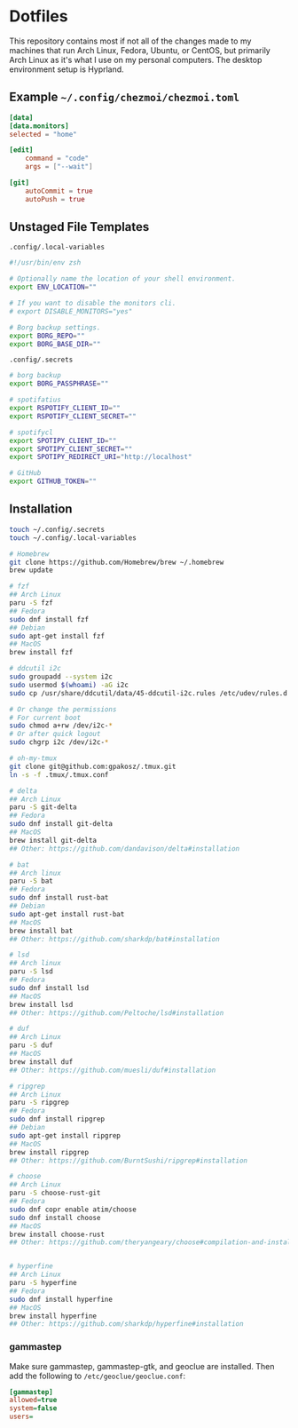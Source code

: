 
# Dotfiles

This repository contains most if not all of the changes made to my machines that run Arch Linux, Fedora, Ubuntu, or CentOS, but primarily Arch Linux as it's what I use on my personal computers. The desktop environment setup is Hyprland.

## Example `~/.config/chezmoi/chezmoi.toml`

```toml
[data]
[data.monitors]
selected = "home"

[edit]
    command = "code"
    args = ["--wait"]

[git]
    autoCommit = true
    autoPush = true
```

## Unstaged File Templates

`.config/.local-variables`
```zsh
#!/usr/bin/env zsh

# Optionally name the location of your shell environment.
export ENV_LOCATION=""

# If you want to disable the monitors cli.
# export DISABLE_MONITORS="yes"

# Borg backup settings.
export BORG_REPO=""
export BORG_BASE_DIR=""
```

`.config/.secrets`
```zsh
# borg backup
export BORG_PASSPHRASE=""

# spotifatius
export RSPOTIFY_CLIENT_ID=""
export RSPOTIFY_CLIENT_SECRET=""

# spotifycl
export SPOTIPY_CLIENT_ID=""
export SPOTIPY_CLIENT_SECRET=""
export SPOTIPY_REDIRECT_URI="http://localhost"

# GitHub
export GITHUB_TOKEN=""
```

## Installation

```zsh
touch ~/.config/.secrets
touch ~/.config/.local-variables

# Homebrew
git clone https://github.com/Homebrew/brew ~/.homebrew
brew update

# fzf
## Arch Linux
paru -S fzf
## Fedora
sudo dnf install fzf
## Debian
sudo apt-get install fzf
## MacOS
brew install fzf

# ddcutil i2c
sudo groupadd --system i2c
sudo usermod $(whoami) -aG i2c
sudo cp /usr/share/ddcutil/data/45-ddcutil-i2c.rules /etc/udev/rules.d

# Or change the permissions
# For current boot
sudo chmod a+rw /dev/i2c-*
# Or after quick logout
sudo chgrp i2c /dev/i2c-*

# oh-my-tmux
git clone git@github.com:gpakosz/.tmux.git
ln -s -f .tmux/.tmux.conf

# delta
## Arch Linux
paru -S git-delta
## Fedora
sudo dnf install git-delta
## MacOS
brew install git-delta
## Other: https://github.com/dandavison/delta#installation

# bat
## Arch linux
paru -S bat
## Fedora
sudo dnf install rust-bat
## Debian
sudo apt-get install rust-bat
## MacOS
brew install bat
## Other: https://github.com/sharkdp/bat#installation

# lsd
## Arch linux
paru -S lsd
## Fedora
sudo dnf install lsd
## MacOS
brew install lsd
## Other: https://github.com/Peltoche/lsd#installation

# duf
## Arch Linux
paru -S duf
## MacOS
brew install duf
## Other: https://github.com/muesli/duf#installation

# ripgrep
## Arch Linux
paru -S ripgrep
## Fedora
sudo dnf install ripgrep
## Debian
sudo apt-get install ripgrep
## MacOS
brew install ripgrep
## Other: https://github.com/BurntSushi/ripgrep#installation

# choose
## Arch Linux
paru -S choose-rust-git
## Fedora
sudo dnf copr enable atim/choose
sudo dnf install choose
## MacOS
brew install choose-rust
## Other: https://github.com/theryangeary/choose#compilation-and-installation


# hyperfine
## Arch Linux
paru -S hyperfine
## Fedora
sudo dnf install hyperfine
## MacOS
brew install hyperfine
## Other: https://github.com/sharkdp/hyperfine#installation
```

### gammastep

Make sure gammastep, gammastep-gtk, and geoclue are installed. Then add the following to `/etc/geoclue/geoclue.conf`:

```ini
[gammastep]
allowed=true
system=false
users=
```

